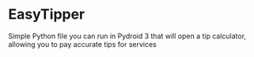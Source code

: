 # EasyTipper
Simple Python file you can run in Pydroid 3 that will open a tip calculator, allowing you to pay accurate tips for services
